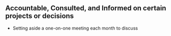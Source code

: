 ## Accountable, Consulted, and Informed on certain projects or decisions

- Setting aside a one-on-one meeting each month to discuss